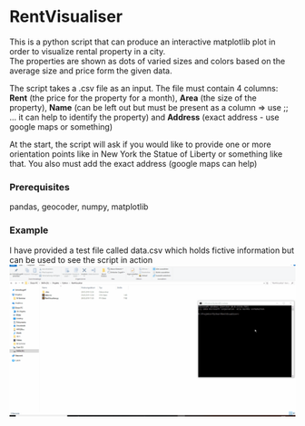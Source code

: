 # RentVisualiser
This is a python script that can produce an interactive matplotlib plot in order to visualize rental property in a city.  
The properties are shown as dots of varied sizes and colors based on the average size and price form the given data. 

The script takes a .csv file as an input. The file must contain 4 columns: **Rent** (the price for the property for a month), **Area** (the size of the property), **Name** (can be left out but must be present as a column => use ;; ... it can help to identify the property) and **Address** (exact address - use google maps or something)

At the start, the script will ask if you would like to provide one or more orientation points like in New York the Statue of Liberty or something like that. You also must add the exact address (google maps can help)
### Prerequisites
pandas, geocoder, numpy, matplotlib
### Example
I have provided a test file called data.csv which holds fictive information but can be used to see the script in action
![](Example.gif)
